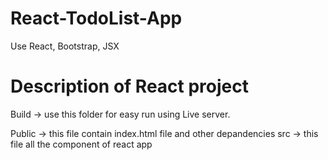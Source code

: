 # React-TodoList-App
Use React, Bootstrap, JSX

# Description of React project
Build -> use this folder for easy run using Live server.

Public -> this file contain index.html file and other depandencies
src -> this file all the component of react app
